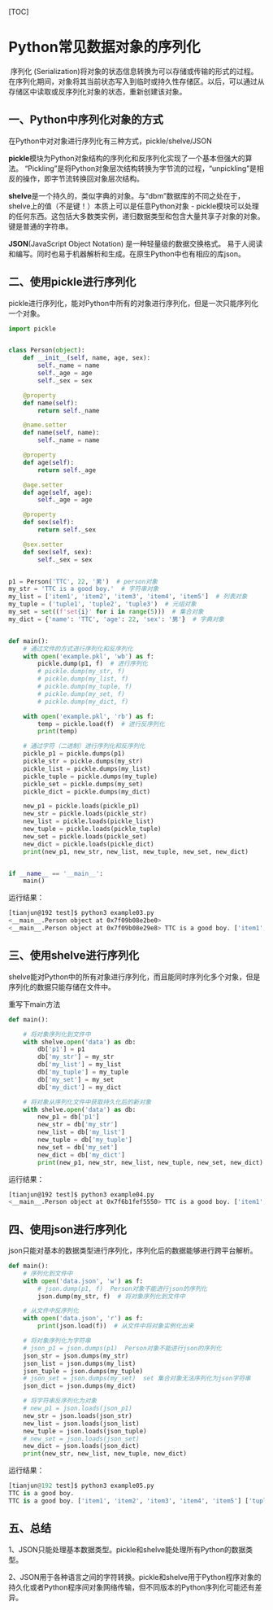 [TOC]

# Python常见数据对象的序列化

​	序列化 (Serialization)将对象的状态信息转换为可以存储或传输的形式的过程。在序列化期间，对象将其当前状态写入到临时或持久性存储区。以后，可以通过从存储区中读取或反序列化对象的状态，重新创建该对象。 

## 一、Python中序列化对象的方式

在Python中对对象进行序列化有三种方式，pickle/shelve/JSON

**pickle**模块为Python对象结构的序列化和反序列化实现了一个基本但强大的算法。 “Pickling”是将Python对象层次结构转换为字节流的过程，“unpickling”是相反的操作，即字节流转换回对象层次结构。 

**shelve**是一个持久的，类似字典的对象。与“dbm”数据库的不同之处在于，shelve上的值（不是键！）本质上可以是任意Python对象 -  pickle模块可以处理的任何东西。这包括大多数类实例，递归数据类型和包含大量共享子对象的对象。键是普通的字符串。 

**JSON**(JavaScript Object Notation) 是一种轻量级的数据交换格式。 易于人阅读和编写。同时也易于机器解析和生成。在原生Python中也有相应的库json。

## 二、使用pickle进行序列化

pickle进行序列化，能对Python中所有的对象进行序列化，但是一次只能序列化一个对象。

```python
import pickle


class Person(object):
    def __init__(self, name, age, sex):
        self._name = name
        self._age = age
        self._sex = sex

    @property
    def name(self):
        return self._name

    @name.setter
    def name(self, name):
        self._name = name

    @property
    def age(self):
        return self._age

    @age.setter
    def age(self, age):
        self._age = age

    @property
    def sex(self):
        return self._sex

    @sex.setter
    def sex(self, sex):
        self._sex = sex


p1 = Person('TTC', 22, '男')  # person对象
my_str = 'TTC is a good boy.'  # 字符串对象
my_list = ['item1', 'item2', 'item3', 'item4', 'item5']  # 列表对象
my_tuple = ('tuple1', 'tuple2', 'tuple3')  # 元组对象
my_set = set((f'set{i}' for i in range(5)))  # 集合对象
my_dict = {'name': 'TTC', 'age': 22, 'sex': '男'}  # 字典对象


def main():
    # 通过文件的方式进行序列化和反序列化
    with open('example.pkl', 'wb') as f:
        pickle.dump(p1, f)  # 进行序列化
        # pickle.dump(my_str, f)
        # pickle.dump(my_list, f)
        # pickle.dump(my_tuple, f)
        # pickle.dump(my_set, f)
        # pickle.dump(my_dict, f)

    with open('example.pkl', 'rb') as f:
        temp = pickle.load(f)  # 进行反序列化
        print(temp)

    # 通过字符（二进制）进行序列化和反序列化
    pickle_p1 = pickle.dumps(p1)
    pickle_str = pickle.dumps(my_str)
    pickle_list = pickle.dumps(my_list)
    pickle_tuple = pickle.dumps(my_tuple)
    pickle_set = pickle.dumps(my_set)
    pickle_dict = pickle.dumps(my_dict)

    new_p1 = pickle.loads(pickle_p1)
    new_str = pickle.loads(pickle_str)
    new_list = pickle.loads(pickle_list)
    new_tuple = pickle.loads(pickle_tuple)
    new_set = pickle.loads(pickle_set)
    new_dict = pickle.loads(pickle_dict)
    print(new_p1, new_str, new_list, new_tuple, new_set, new_dict)


if __name__ == '__main__':
    main()

```

运行结果：

```bash
[tianjun@192 test]$ python3 example03.py 
<__main__.Person object at 0x7f09b08e2be0>
<__main__.Person object at 0x7f09b08e29e8> TTC is a good boy. ['item1', 'item2', 'item3', 'item4', 'item5'] ('tuple1', 'tuple2', 'tuple3') {'set4', 'set0', 'set2', 'set3', 'set1'} {'name': 'TTC', 'age': 22, 'sex': '男'}
```



## 三、使用shelve进行序列化

shelve能对Python中的所有对象进行序列化，而且能同时序列化多个对象，但是序列化的数据只能存储在文件中。

重写下main方法

```python
def main():

    # 将对象序列化到文件中
    with shelve.open('data') as db:
        db['p1'] = p1
        db['my_str'] = my_str
        db['my_list'] = my_list
        db['my_tuple'] = my_tuple
        db['my_set'] = my_set
        db['my_dict'] = my_dict

    # 将对象从序列化文件中获取持久化后的新对象
    with shelve.open('data') as db:
        new_p1 = db['p1']
        new_str = db['my_str']
        new_list = db['my_list']
        new_tuple = db['my_tuple']
        new_set = db['my_set']
        new_dict = db['my_dict']
        print(new_p1, new_str, new_list, new_tuple, new_set, new_dict)

```

运行结果：

```bash
[tianjun@192 test]$ python3 example04.py 
<__main__.Person object at 0x7f6b1fef5550> TTC is a good boy. ['item1', 'item2', 'item3', 'item4', 'item5'] ('tuple1', 'tuple2', 'tuple3') {'set4', 'set0', 'set3', 'set1', 'set2'} {'name': 'TTC', 'age': 22, 'sex': '男'}
```

## 四、使用json进行序列化

json只能对基本的数据类型进行序列化，序列化后的数据能够进行跨平台解析。

```python
def main():
    # 序列化到文件中
    with open('data.json', 'w') as f:
        # json.dump(p1, f)  Person对象不能进行json的序列化
        json.dump(my_str, f)  # 将对象序列化到文件中

    # 从文件中反序列化
    with open('data.json', 'r') as f:
        print(json.load(f))  # 从文件中将对象实例化出来

    # 将对象序列化为字符串
    # json_p1 = json.dumps(p1)  Person对象不能进行json的序列化
    json_str = json.dumps(my_str)
    json_list = json.dumps(my_list)
    json_tuple = json.dumps(my_tuple)
    # json_set = json.dumps(my_set)  set 集合对象无法序列化为json字符串
    json_dict = json.dumps(my_dict)

    # 将字符串反序列化为对象
    # new_p1 = json.loads(json_p1)
    new_str = json.loads(json_str)
    new_list = json.loads(json_list)
    new_tuple = json.loads(json_tuple)
    # new_set = json.loads(json_set)
    new_dict = json.loads(json_dict)
    print(new_str, new_list, new_tuple, new_dict)

```

运行结果：

```python
[tianjun@192 test]$ python3 example05.py 
TTC is a good boy.
TTC is a good boy. ['item1', 'item2', 'item3', 'item4', 'item5'] ['tuple1', 'tuple2', 'tuple3'] {'name': 'TTC', 'age': 22, 'sex': '男'}
```

## 五、总结

1、JSON只能处理基本数据类型。pickle和shelve能处理所有Python的数据类型。

2、JSON用于各种语言之间的字符转换。pickle和shelve用于Python程序对象的持久化或者Python程序间对象网络传输，但不同版本的Python序列化可能还有差异。